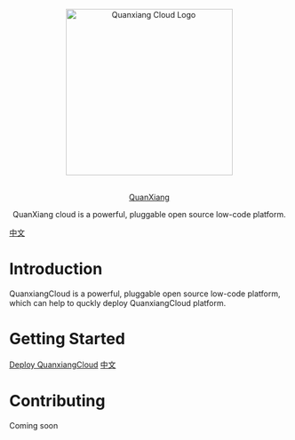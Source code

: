 <p align="center">
  <a href="https://docs.clouden.io" target="blank"><img src="https://qxp-public.pek3b.qingstor.com/qxp_vertical_logo.svg" width="300" alt="Quanxiang Cloud Logo" /></a>
</p>
<p align="center">
  <br/>
  <a href="https://docs.clouden.io" target="blank">
    QuanXiang
  </a>
</p>
<p align="center">
 QuanXiang cloud is a powerful, pluggable open source low-code platform.
</p>

[中文](./README_zh.md)

# Introduction

QuanxiangCloud is a powerful, pluggable open source low-code platform, which can help to quckly deploy QuanxiangCloud platform.

# Getting Started

[Deploy QuanxiangCloud](./doc/install.md) [中文](./doc/install_zh.md)

# Contributing

Coming soon
